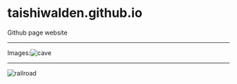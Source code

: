 # taishiwalden.github.io
Github page website

***


Images:![cave](https://user-images.githubusercontent.com/75241036/145173471-9066c3e9-3de6-4d90-82d3-f9af4e70f4d0.jpg)

***

![railroad](https://user-images.githubusercontent.com/75241036/145175330-434f3a52-d589-4572-bd66-41ecaff89609.jpg)
